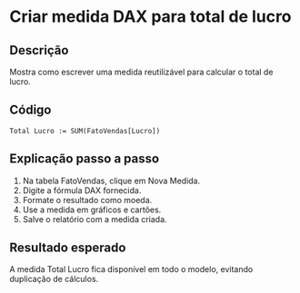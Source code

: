 # Criar medida DAX para total de lucro

## Descrição
Mostra como escrever uma medida reutilizável para calcular o total de lucro.

## Código
```dax
Total Lucro := SUM(FatoVendas[Lucro])
```

## Explicação passo a passo
1. Na tabela FatoVendas, clique em Nova Medida.
2. Digite a fórmula DAX fornecida.
3. Formate o resultado como moeda.
4. Use a medida em gráficos e cartões.
5. Salve o relatório com a medida criada.

## Resultado esperado
A medida Total Lucro fica disponível em todo o modelo, evitando duplicação de cálculos.

